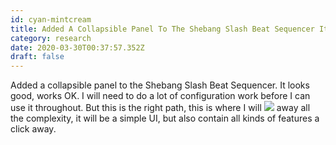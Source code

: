 ```yaml
---
id: cyan-mintcream
title: Added A Collapsible Panel To The Shebang Slash Beat Sequencer It Looks Good Works Ok I Will Need To Do A Lot Of Configuration
category: research
date: 2020-03-30T00:37:57.352Z
draft: false
---
```


Added a collapsible panel to the Shebang Slash Beat Sequencer. It looks good, works OK. I will need to do a lot of configuration work before I can use it throughout. But this is the right path, this is where I will ![](icons/squirrel.svg) away all the complexity, it will be a simple UI, but also contain all kinds of features a click away.